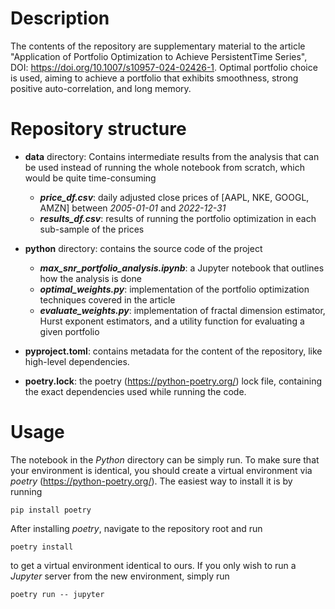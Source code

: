 Description
===========
The contents of the repository are supplementary material to the article "Application of Portfolio Optimization to Achieve PersistentTime Series", DOI: https://doi.org/10.1007/s10957-024-02426-1. Optimal portfolio choice is used, aiming to achieve a portfolio that exhibits smoothness, strong positive auto-correlation, and long memory.


Repository structure
====================

- **data** directory: Contains intermediate results from the analysis that can be used instead of running the whole notebook from scratch, which would be quite time-consuming
    - ***price_df.csv***: daily adjusted close prices of [AAPL, NKE, GOOGL, AMZN] between *2005-01-01* and *2022-12-31*
    - ***results_df.csv***: results of running the portfolio optimization in each sub-sample of the prices

- **python** directory: contains the source code of the project
    - ***max_snr_portfolio_analysis.ipynb***: a Jupyter notebook that outlines how the analysis is done
    - ***optimal_weights.py***: implementation of the portfolio optimization techniques covered in the article
    - ***evaluate_weights.py***: implementation of fractal dimension estimator, Hurst exponent estimators, and a utility function for evaluating a given portfolio

- **pyproject.toml**: contains metadata for the content of the repository, like high-level dependencies.

- **poetry.lock**: the poetry (https://python-poetry.org/) lock file, containing the exact dependencies used while running the code.

Usage
=====

The notebook in the *Python* directory can be simply run. To make sure that your environment is identical, you should create a virtual environment via *poetry* (https://python-poetry.org/). The easiest way to install it is by running

`pip install poetry`

After installing *poetry*, navigate to the repository root and run

`poetry install`

to get a virtual environment identical to ours. If you only wish to run a *Jupyter* server from the new environment, simply run

`poetry run -- jupyter`
